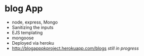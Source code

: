 # blog App 

* node, express, Mongo
* Sanitizing the inputs 
* EJS templating 
* mongoose 
* Deployed via heroku 
* http://blogapppkproject.herokuapp.com/blogs
*still in progress*
